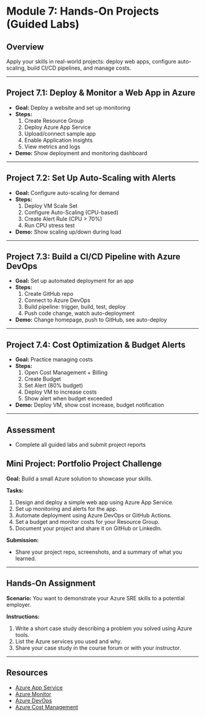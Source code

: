 # Module 7: Hands-On Projects (Guided Labs)

## Overview
Apply your skills in real-world projects: deploy web apps, configure auto-scaling, build CI/CD pipelines, and manage costs.

---

## Project 7.1: Deploy & Monitor a Web App in Azure
- **Goal:** Deploy a website and set up monitoring
- **Steps:**
  1. Create Resource Group
  2. Deploy Azure App Service
  3. Upload/connect sample app
  4. Enable Application Insights
  5. View metrics and logs
- **Demo:** Show deployment and monitoring dashboard

---

## Project 7.2: Set Up Auto-Scaling with Alerts
- **Goal:** Configure auto-scaling for demand
- **Steps:**
  1. Deploy VM Scale Set
  2. Configure Auto-Scaling (CPU-based)
  3. Create Alert Rule (CPU > 70%)
  4. Run CPU stress test
- **Demo:** Show scaling up/down during load

---

## Project 7.3: Build a CI/CD Pipeline with Azure DevOps
- **Goal:** Set up automated deployment for an app
- **Steps:**
  1. Create GitHub repo
  2. Connect to Azure DevOps
  3. Build pipeline: trigger, build, test, deploy
  4. Push code change, watch auto-deployment
- **Demo:** Change homepage, push to GitHub, see auto-deploy

---

## Project 7.4: Cost Optimization & Budget Alerts
- **Goal:** Practice managing costs
- **Steps:**
  1. Open Cost Management + Billing
  2. Create Budget
  3. Set Alert (80% budget)
  4. Deploy VM to increase costs
  5. Show alert when budget exceeded
- **Demo:** Deploy VM, show cost increase, budget notification

---

## Assessment
- Complete all guided labs and submit project reports


## Mini Project: Portfolio Project Challenge
**Goal:** Build a small Azure solution to showcase your skills.

**Tasks:**
1. Design and deploy a simple web app using Azure App Service.
2. Set up monitoring and alerts for the app.
3. Automate deployment using Azure DevOps or GitHub Actions.
4. Set a budget and monitor costs for your Resource Group.
5. Document your project and share it on GitHub or LinkedIn.

**Submission:**
- Share your project repo, screenshots, and a summary of what you learned.

---

## Hands-On Assignment
**Scenario:** You want to demonstrate your Azure SRE skills to a potential employer.

**Instructions:**
1. Write a short case study describing a problem you solved using Azure tools.
2. List the Azure services you used and why.
3. Share your case study in the course forum or with your instructor.

---

## Resources
- [Azure App Service](https://learn.microsoft.com/en-us/azure/app-service/)
- [Azure Monitor](https://learn.microsoft.com/en-us/azure/azure-monitor/)
- [Azure DevOps](https://learn.microsoft.com/en-us/azure/devops/)
- [Azure Cost Management](https://learn.microsoft.com/en-us/azure/cost-management-billing/)
